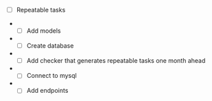 * [ ] Repeatable tasks
* * [ ] Add models
* * [ ] Create database
* * [ ] Add checker that generates repeatable tasks one month ahead
* * [ ] Connect to mysql
* * [ ] Add endpoints
